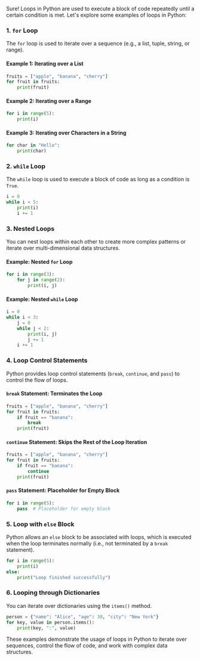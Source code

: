 Sure! Loops in Python are used to execute a block of code repeatedly until a certain condition is met. Let's explore some examples of loops in Python:

### 1. `for` Loop

The `for` loop is used to iterate over a sequence (e.g., a list, tuple, string, or range).

#### Example 1: Iterating over a List

```python
fruits = ["apple", "banana", "cherry"]
for fruit in fruits:
    print(fruit)
```

#### Example 2: Iterating over a Range

```python
for i in range(5):
    print(i)
```

#### Example 3: Iterating over Characters in a String

```python
for char in "Hello":
    print(char)
```

### 2. `while` Loop

The `while` loop is used to execute a block of code as long as a condition is `True`.

```python
i = 0
while i < 5:
    print(i)
    i += 1
```

### 3. Nested Loops

You can nest loops within each other to create more complex patterns or iterate over multi-dimensional data structures.

#### Example: Nested `for` Loop

```python
for i in range(3):
    for j in range(2):
        print(i, j)
```

#### Example: Nested `while` Loop

```python
i = 0
while i < 3:
    j = 0
    while j < 2:
        print(i, j)
        j += 1
    i += 1
```

### 4. Loop Control Statements

Python provides loop control statements (`break`, `continue`, and `pass`) to control the flow of loops.

#### `break` Statement: Terminates the Loop

```python
fruits = ["apple", "banana", "cherry"]
for fruit in fruits:
    if fruit == "banana":
        break
    print(fruit)
```

#### `continue` Statement: Skips the Rest of the Loop Iteration

```python
fruits = ["apple", "banana", "cherry"]
for fruit in fruits:
    if fruit == "banana":
        continue
    print(fruit)
```

#### `pass` Statement: Placeholder for Empty Block

```python
for i in range(5):
    pass  # Placeholder for empty block
```

### 5. Loop with `else` Block

Python allows an `else` block to be associated with loops, which is executed when the loop terminates normally (i.e., not terminated by a `break` statement).

```python
for i in range(5):
    print(i)
else:
    print("Loop finished successfully")
```

### 6. Looping through Dictionaries

You can iterate over dictionaries using the `items()` method.

```python
person = {"name": "Alice", "age": 30, "city": "New York"}
for key, value in person.items():
    print(key, ":", value)
```

These examples demonstrate the usage of loops in Python to iterate over sequences, control the flow of code, and work with complex data structures.